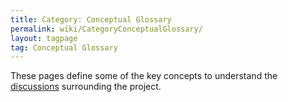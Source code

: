 ```yaml
---
title: Category: Conceptual Glossary
permalink: wiki/CategoryConceptualGlossary/
layout: tagpage
tag: Conceptual Glossary
---
```


These pages define some of the key concepts to understand the
[discussions](/SXP/wiki/CategoryDiscussionPages "wikilink") surrounding the
project.

